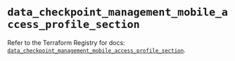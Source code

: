 # `data_checkpoint_management_mobile_access_profile_section`

Refer to the Terraform Registry for docs: [`data_checkpoint_management_mobile_access_profile_section`](https://registry.terraform.io/providers/checkpointsw/checkpoint/2.11.0/docs/data-sources/management_mobile_access_profile_section).
